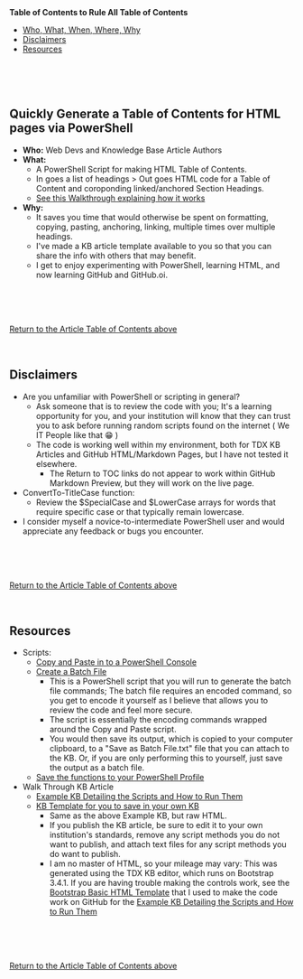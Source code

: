 <div><strong>Table of Contents to Rule All Table of Contents<a id="TOC" name="TOC"></a></strong></div>
<ul>
<li><a href="#Who,What,When,Where,2">Who, What, When, Where, Why</a></li>
<li><a href="#Disclaimers3">Disclaimers</a></li>
<li><a href="#Resources4">Resources</a></li>

</ul>
<br><br><br>

<h2>Quickly Generate a Table of Contents for HTML pages via PowerShell<a id="Who,What,When,Where,2" name="Who,What,When,Where,2"></a></h2>

- **Who:** Web Devs and Knowledge Base Article Authors
- **What:** 
  - A PowerShell Script for making HTML Table of Contents.
  - In goes a list of headings > Out goes HTML code for a Table of Content and coroponding linked/anchored Section Headings. 
  - [See this Walkthrough explaining how it works](/assets/posts/html_toc/script_kb_example)
- **Why:** 
  - It saves you time that would otherwise be spent on formatting, copying, pasting, anchoring, linking, multiple times over multiple headings. 
  - I've made a KB article template available to you so that you can share the info with others that may benefit.
  - I get to enjoy experimenting with PowerShell, learning HTML, and now learning GitHub and GitHub.oi. 
          
          
<br><br><br>
            
<p><a href="#TOC">Return to the Article Table of Contents above</a>
          
<p>&nbsp; </p><h2>Disclaimers<a id="Disclaimers3" name="Disclaimers3"></a></h2></p>
 
- Are you unfamiliar with PowerShell or scripting in general?
  - Ask someone that is to review the code with you; It's a learning opportunity for you, and your institution will know that they can trust you to ask before running random scripts found on the internet ( We IT People like that 😁 )  
  - The code is working well within my environment, both for TDX KB Articles and GitHub HTML/Markdown Pages, but I have not tested it elsewhere.
    - The Return to TOC links do not appear to work within GitHub Markdown Preview, but they will work on the live page.
- ConvertTo-TitleCase function:
  - Review the $SpecialCase and $LowerCase arrays for words that require specific case or that typically remain lowercase.
- I consider myself a novice-to-intermediate PowerShell user and would appreciate any feedback or bugs you encounter.



<br><br><br>
<p><a href="#TOC">Return to the Article Table of Contents above</a>
          
          
<p>&nbsp; </p><h2>Resources<a id="Resources4" name="Resources4"></a></h2></p>

- Scripts:
  - [Copy and Paste in to a PowerShell Console ](/assets/posts/html_toc/copy_and_paste)
  - [Create a Batch File](/assets/posts/html_toc/save_as_batch_file)
    - This is a PowerShell script that you will run to generate the batch file commands; The batch file requires an encoded command, so you get to encode it yourself as I believe that allows you to review the code and feel more secure. 
    - The script is essentially the encoding commands wrapped around the Copy and Paste script.
    - You would then save its output, which is copied to your computer clipboard, to a "Save as Batch File.txt" file that you can attach to the KB. Or, if you are only performing this to yourself, just save the output as a batch file.
  - [Save the functions to your PowerShell Profile](/assets/posts/html_toc/save_to_psprofile)
- Walk Through KB Article
  - [Example KB Detailing the Scripts and How to Run Them](/assets/posts/html_toc/script_kb_example)
  - [KB Template for you to save in your own KB](/assets/posts/html_toc/kb_html_template)
    - Same as the above Example KB, but raw HTML.
    - If you publish the KB article, be sure to edit it to your own institution's standards, remove any script methods you do not want to publish, and attach text files for any script methods you do want to publish.
    - I am no master of HTML, so your mileage may vary: This was generated using the TDX KB editor, which runs on Bootstrap 3.4.1. If you are having trouble making the controls work, see the [Bootstrap Basic HTML Template](https://getbootstrap.com/docs/3.4/getting-started/#template) that I used to make the code work on GitHub for the [Example KB Detailing the Scripts and How to Run Them](/assets/posts/html_toc/script_kb_example)


<br><br><br>
<p><a href="#TOC">Return to the Article Table of Contents above</a>
<p>&nbsp; </p>









